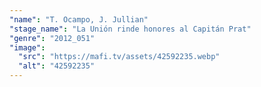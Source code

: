 ```yaml
---
"name": "T. Ocampo, J. Jullian"
"stage_name": "La Unión rinde honores al Capitán Prat"
"genre": "2012_051"
"image":
  "src": "https://mafi.tv/assets/42592235.webp"
  "alt": "42592235"
---
```

